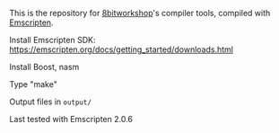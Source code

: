 
This is the repository for [8bitworkshop](https://github.com/sehugg/8bitworkshop/)'s
compiler tools, compiled with [Emscripten](https://emscripten.org/).

Install Emscripten SDK: https://emscripten.org/docs/getting_started/downloads.html

Install Boost, nasm

Type "make"

Output files in `output/`

Last tested with Emscripten 2.0.6

